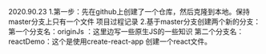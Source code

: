 2020.90.23
1.第一步：先在github上创建了一个仓库，然后克隆到本地。保持master分支上只有一个文件 项目过程记录
2.基于master分支创建两个新的分支：
   第一个分支名：originJs ：这里边写一些原生JS的一些知识
   第二个分支名：reactDemo：这个是使用create-react-app 创建一个react文件。
